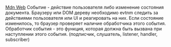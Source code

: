 [Mdn Web](https://developer.mozilla.org/ru/docs/Web/Events)
Событие - действие пользователя либо изменение состояния документа. Браузеру или DOM дереву необходимо evtnm следить за действиями пользователя или UI и реагировать на них.
Если состояние изменилось, то браузер проверяет наличие обработчика этого события.
Обработчик события - это функция, которая должна быть вызвана при наступлении этого события. (подписчик, слушатель, listener, handler, subscriber)

